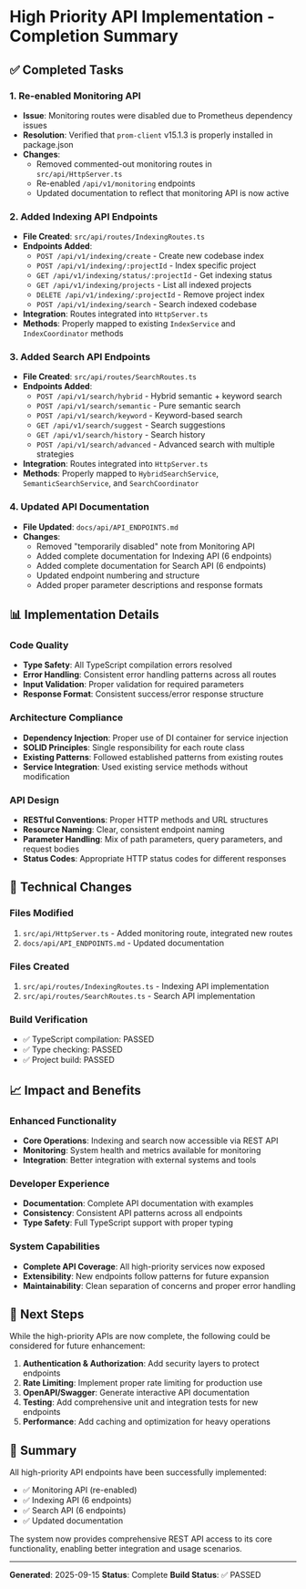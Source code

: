 # High Priority API Implementation - Completion Summary

## ✅ Completed Tasks

### 1. Re-enabled Monitoring API
- **Issue**: Monitoring routes were disabled due to Prometheus dependency issues
- **Resolution**: Verified that `prom-client` v15.1.3 is properly installed in package.json
- **Changes**:
  - Removed commented-out monitoring routes in `src/api/HttpServer.ts`
  - Re-enabled `/api/v1/monitoring` endpoints
  - Updated documentation to reflect that monitoring API is now active

### 2. Added Indexing API Endpoints
- **File Created**: `src/api/routes/IndexingRoutes.ts`
- **Endpoints Added**:
  - `POST /api/v1/indexing/create` - Create new codebase index
  - `POST /api/v1/indexing/:projectId` - Index specific project
  - `GET /api/v1/indexing/status/:projectId` - Get indexing status
  - `GET /api/v1/indexing/projects` - List all indexed projects
  - `DELETE /api/v1/indexing/:projectId` - Remove project index
  - `POST /api/v1/indexing/search` - Search indexed codebase
- **Integration**: Routes integrated into `HttpServer.ts`
- **Methods**: Properly mapped to existing `IndexService` and `IndexCoordinator` methods

### 3. Added Search API Endpoints
- **File Created**: `src/api/routes/SearchRoutes.ts`
- **Endpoints Added**:
  - `POST /api/v1/search/hybrid` - Hybrid semantic + keyword search
  - `POST /api/v1/search/semantic` - Pure semantic search
  - `POST /api/v1/search/keyword` - Keyword-based search
  - `GET /api/v1/search/suggest` - Search suggestions
  - `GET /api/v1/search/history` - Search history
  - `POST /api/v1/search/advanced` - Advanced search with multiple strategies
- **Integration**: Routes integrated into `HttpServer.ts`
- **Methods**: Properly mapped to `HybridSearchService`, `SemanticSearchService`, and `SearchCoordinator`

### 4. Updated API Documentation
- **File Updated**: `docs/api/API_ENDPOINTS.md`
- **Changes**:
  - Removed "temporarily disabled" note from Monitoring API
  - Added complete documentation for Indexing API (6 endpoints)
  - Added complete documentation for Search API (6 endpoints)
  - Updated endpoint numbering and structure
  - Added proper parameter descriptions and response formats

## 📊 Implementation Details

### Code Quality
- **Type Safety**: All TypeScript compilation errors resolved
- **Error Handling**: Consistent error handling patterns across all routes
- **Input Validation**: Proper validation for required parameters
- **Response Format**: Consistent success/error response structure

### Architecture Compliance
- **Dependency Injection**: Proper use of DI container for service injection
- **SOLID Principles**: Single responsibility for each route class
- **Existing Patterns**: Followed established patterns from existing routes
- **Service Integration**: Used existing service methods without modification

### API Design
- **RESTful Conventions**: Proper HTTP methods and URL structures
- **Resource Naming**: Clear, consistent endpoint naming
- **Parameter Handling**: Mix of path parameters, query parameters, and request bodies
- **Status Codes**: Appropriate HTTP status codes for different responses

## 🔧 Technical Changes

### Files Modified
1. `src/api/HttpServer.ts` - Added monitoring route, integrated new routes
2. `docs/api/API_ENDPOINTS.md` - Updated documentation

### Files Created
1. `src/api/routes/IndexingRoutes.ts` - Indexing API implementation
2. `src/api/routes/SearchRoutes.ts` - Search API implementation

### Build Verification
- ✅ TypeScript compilation: PASSED
- ✅ Type checking: PASSED
- ✅ Project build: PASSED

## 📈 Impact and Benefits

### Enhanced Functionality
- **Core Operations**: Indexing and search now accessible via REST API
- **Monitoring**: System health and metrics available for monitoring
- **Integration**: Better integration with external systems and tools

### Developer Experience
- **Documentation**: Complete API documentation with examples
- **Consistency**: Consistent API patterns across all endpoints
- **Type Safety**: Full TypeScript support with proper typing

### System Capabilities
- **Complete API Coverage**: All high-priority services now exposed
- **Extensibility**: New endpoints follow patterns for future expansion
- **Maintainability**: Clean separation of concerns and proper error handling

## 🚀 Next Steps

While the high-priority APIs are now complete, the following could be considered for future enhancement:

1. **Authentication & Authorization**: Add security layers to protect endpoints
2. **Rate Limiting**: Implement proper rate limiting for production use
3. **OpenAPI/Swagger**: Generate interactive API documentation
4. **Testing**: Add comprehensive unit and integration tests for new endpoints
5. **Performance**: Add caching and optimization for heavy operations

## 🎯 Summary

All high-priority API endpoints have been successfully implemented:
- ✅ Monitoring API (re-enabled)
- ✅ Indexing API (6 endpoints)
- ✅ Search API (6 endpoints)
- ✅ Updated documentation

The system now provides comprehensive REST API access to its core functionality, enabling better integration and usage scenarios.

---

**Generated**: 2025-09-15
**Status**: Complete
**Build Status**: ✅ PASSED